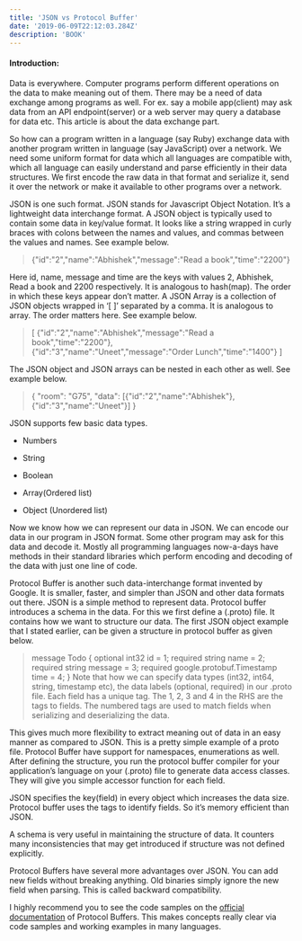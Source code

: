 ```yaml
---
title: 'JSON vs Protocol Buffer'
date: '2019-06-09T22:12:03.284Z'
description: 'BOOK'
---
```


#### Introduction:

Data is everywhere. Computer programs perform different operations on the data to make meaning out of them. There may be a need of data exchange among programs as well. For ex. say a mobile app(client) may ask data from an API endpoint(server) or a web server may query a database for data etc. This article is about the data exchange part.

So how can a program written in a language (say Ruby) exchange data with another program written in language (say JavaScript) over a network. We need some uniform format for data which all languages are compatible with, which all language can easily understand and parse efficiently in their data structures. We first encode the raw data in that format and serialize it, send it over the network or make it available to other programs over a network.

JSON is one such format. JSON stands for Javascript Object Notation. It’s a lightweight data interchange format. A JSON object is typically used to contain some data in key/value format. It looks like a string wrapped in curly braces with colons between the names and values, and commas between the values and names. See example below.

> {"id":"2","name":"Abhishek","message":"Read a book","time":"2200"}

Here id, name, message and time are the keys with values 2, Abhishek, Read a book and 2200 respectively. It is analogous to hash(map). The order in which these keys appear don’t matter.
A JSON Array is a collection of JSON objects wrapped in ‘[ ]’ separated by a comma. It is analogous to array. The order matters here. See example below.


> [
>  {"id":"2","name":"Abhishek","message":"Read a book","time":"2200"},    
>  {"id":"3","name":"Uneet","message":"Order Lunch","time":"1400"}
> ]


The JSON object and JSON arrays can be nested in each other as well. See example below.


> {
> "room": "G75", 
> "data": [{"id":"2","name":"Abhishek"},{"id":"3","name":"Uneet"}]
> }


JSON supports few basic data types.

* Numbers

* String

* Boolean

* Array(Ordered list)

* Object (Unordered list)


Now we know how we can represent our data in JSON. We can encode our data in our program in JSON format. Some other program may ask for this data and decode it. Mostly all programming languages now-a-days have methods in their standard libraries which perform encoding and decoding of the data with just one line of code.


Protocol Buffer is another such data-interchange format invented by Google. It is smaller, faster, and simpler than JSON and other data formats out there. JSON is a simple method to represent data. Protocol buffer introduces a schema in the data. For this we first define a (.proto) file. It contains how we want to structure our data. The first JSON object example that I stated earlier, can be given a structure in protocol buffer as given below.

> message Todo {
> optional int32 id = 1;
>  required string name = 2;
>  required string message = 3;
>  required google.protobuf.Timestamp time = 4;
> }
Note that how we can specify data types (int32, int64, string, timestamp etc), the data labels (optional, required) in our .proto file. Each field has a unique tag. The 1, 2, 3 and 4 in the RHS are the tags to fields. The numbered tags are used to match fields when serializing and deserializing the data.

This gives much more flexibility to extract meaning out of data in an easy manner as compared to JSON. This is a pretty simple example of a proto file. Protocol Buffer have support for namespaces, enumerations as well. After defining the structure, you run the protocol buffer compiler for your application’s language on your (.proto) file to generate data access classes. They will give you simple accessor function for each field.

JSON specifies the key(field) in every object which increases the data size. Protocol buffer uses the tags to identify fields. So it’s memory efficient than JSON.

A schema is very useful in maintaining the structure of data. It counters many inconsistencies that may get introduced if structure was not defined explicitly.

Protocol Buffers have several more advantages over JSON. You can add new fields without breaking anything. Old binaries simply ignore the new field when parsing. This is called backward compatibility.

I highly recommend you to see the code samples on the [official documentation](https://developers.google.com/protocol-buffers/) of Protocol Buffers. This makes concepts really clear via code samples and working examples in many languages.
